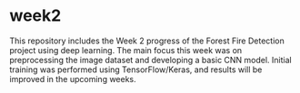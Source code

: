 # week2
This repository includes the Week 2 progress of the Forest Fire Detection project using deep learning. The main focus this week was on preprocessing the image dataset and developing a basic CNN model. Initial training was performed using TensorFlow/Keras, and results will be improved in the upcoming weeks.
